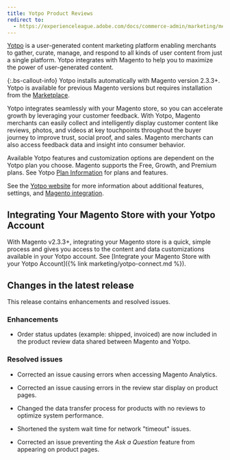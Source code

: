```yaml
---
title: Yotpo Product Reviews
redirect to:
  - https://experienceleague.adobe.com/docs/commerce-admin/marketing/merchandising/product-reviews/product-reviews.html
---
```


[Yotpo](https://www.yotpo.com/) is a user-generated content marketing platform enabling merchants to gather, curate, manage, and respond to all kinds of user content from just a single platform. Yotpo integrates with Magento to help you to maximize the power of user-generated content.

{:.bs-callout-info}
Yotpo installs automatically with Magento version 2.3.3+. Yotpo is available for previous Magento versions but requires installation from the [Marketplace](https://marketplace.magento.com/catalogsearch/result/?q=yotpo).

Yotpo integrates seamlessly with your Magento store, so you can accelerate growth by leveraging your customer feedback. With Yotpo, Magento merchants can easily collect and intelligently display customer content like reviews, photos, and videos at key touchpoints throughout the buyer journey to improve trust, social proof, and sales. Magento merchants can also access feedback data and insight into consumer behavior.

Available Yotpo features and customization options are dependent on the Yotpo plan you choose. Magento supports the Free, Growth, and Premium plans. See Yotpo [Plan Information](https://www.yotpo.com/pricing/) for plans and features.

See the [Yotpo website](https://www.yotpo.com/platform/visual-marketing/) for more information about additional features, settings, and [Magento integration](https://www.yotpo.com/integrations/magento/).

## Integrating Your Magento Store with your Yotpo Account

With Magento v2.3.3+, integrating your Magento store is a quick, simple process and gives you access to the content and data customizations available in your Yotpo account. See [Integrate your Magento Store with your Yotpo Account]({% link marketing/yotpo-connect.md %}).

## Changes in the latest release

This release contains enhancements and resolved issues.

### Enhancements

- Order status updates (example: shipped, invoiced) are now included in the product review data shared between Magento and Yotpo.

### Resolved issues

- Corrected an issue causing errors when accessing Magento Analytics.

- Corrected an issue causing errors in the review star display on product pages.

- Changed the data transfer process for products with no reviews to optimize system performance.

- Shortened the system wait time for network "timeout" issues.

- Corrected an issue preventing the _Ask a Question_ feature from appearing on product pages.

